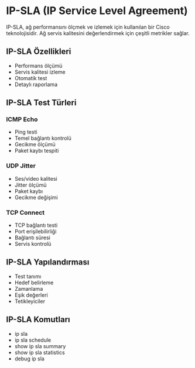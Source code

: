 # IP-SLA (IP Service Level Agreement)

IP-SLA, ağ performansını ölçmek ve izlemek için kullanılan bir Cisco teknolojisidir. Ağ servis kalitesini değerlendirmek için çeşitli metrikler sağlar.

## IP-SLA Özellikleri
- Performans ölçümü
- Servis kalitesi izleme
- Otomatik test
- Detaylı raporlama

## IP-SLA Test Türleri
### ICMP Echo
- Ping testi
- Temel bağlantı kontrolü
- Gecikme ölçümü
- Paket kaybı tespiti

### UDP Jitter
- Ses/video kalitesi
- Jitter ölçümü
- Paket kaybı
- Gecikme değişimi

### TCP Connect
- TCP bağlantı testi
- Port erişilebilirliği
- Bağlantı süresi
- Servis kontrolü

## IP-SLA Yapılandırması
- Test tanımı
- Hedef belirleme
- Zamanlama
- Eşik değerleri
- Tetikleyiciler

## IP-SLA Komutları
- ip sla
- ip sla schedule
- show ip sla summary
- show ip sla statistics
- debug ip sla 